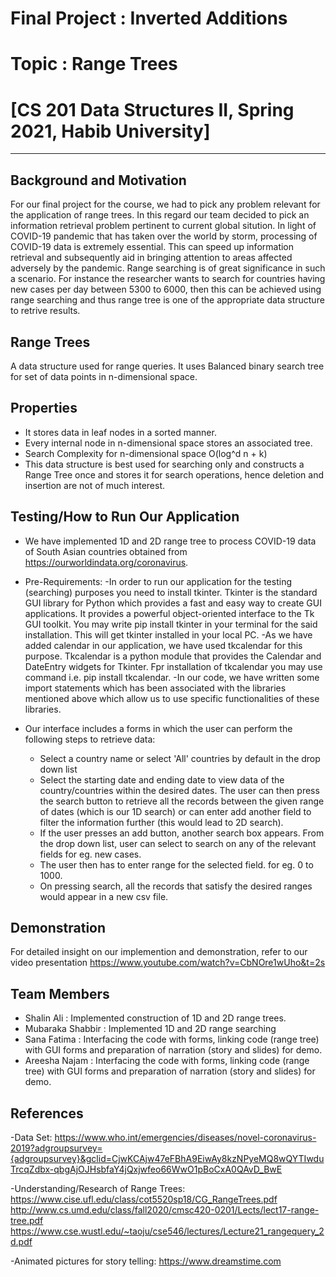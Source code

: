 # Final Project : Inverted Additions
# Topic : Range Trees
# [CS 201 Data Structures II, Spring 2021, Habib University]
-------

## Background and Motivation

For our final project for the course, we had to pick any problem relevant for the application of range trees. In this regard our team decided to pick an information retrieval problem pertinent to current global sitution. In light of COVID-19 pandemic that has taken over the world by storm, processing of COVID-19 data is extremely essential. This can speed up information retrieval and subsequently aid in bringing attention to areas affected adversely by the pandemic. Range searching is of great significance in such a scenario. For instance the researcher wants to search for countries having new cases per day between 5300 to 6000, then this can be achieved using range searching and thus range tree is one of the appropriate data structure to retrive results.

## Range Trees

A data structure used for range queries. It uses Balanced binary search tree for set of data points in n-dimensional space.

## Properties

- It stores data in leaf nodes in a sorted manner. 
- Every internal node in n-dimensional space stores an associated tree.
- Search Complexity for n-dimensional space O(log^d n + k)
- This data structure is best used for searching only and constructs a Range Tree once and stores it for search operations, hence deletion and insertion are not of much interest.

## Testing/How to Run Our Application

- We have implemented 1D and 2D range tree to process COVID-19 data of South Asian countries obtained from https://ourworldindata.org/coronavirus.

- Pre-Requirements:
   -In order to run our application for the testing (searching) purposes you need to install tkinter. Tkinter is the standard GUI library for Python which provides a fast and       easy way to create GUI applications. It provides a powerful object-oriented interface to the Tk GUI toolkit. You may write pip install tkinter in your terminal for the said     installation. This will get tkinter installed in your local PC. 
   -As we have added calendar in our application, we have used  tkcalendar for this purpose. Tkcalendar is a python module that provides the Calendar and DateEntry widgets for       Tkinter. Fpr installation of tkcalendar you may use command i.e.  pip install tkcalendar.
   -In our code, we have written some import statements which has been associated with the libraries mentioned above which allow us to use specific functionalities of these         libraries.
   
- Our interface includes a forms in which the user can perform the following steps to retrieve data:
  - Select a country name or select 'All' countries by default in the drop down list
  - Select the starting date and ending date to view data of the country/countries within the desired dates. The user can then press the search button to retrieve all the records between the given range of dates (which is our 1D search) or can enter add another field to filter the information further (this would lead to 2D search).
  - If the user presses an add button, another search box appears. From the drop down list, user can select to search on any of the relevant fields for eg. new cases.
  - The user then has to enter range for the selected field. for eg. 0 to 1000.
  - On pressing search, all the records that satisfy the desired ranges would appear in a new csv file.

## Demonstration

For detailed insight on our implemention and demonstration, refer to our video presentation https://www.youtube.com/watch?v=CbNOre1wUho&t=2s

## Team Members

- Shalin Ali : Implemented construction of 1D and 2D range trees.
- Mubaraka Shabbir : Implemented 1D and 2D range searching
- Sana Fatima : Interfacing the code with forms, linking code (range tree) with GUI forms and preparation of narration (story and slides) for demo.
- Areesha Najam : Interfacing the code with forms, linking code (range tree) with GUI forms and preparation of narration (story and slides) for demo.

## References

-Data Set:
https://www.who.int/emergencies/diseases/novel-coronavirus-2019?adgroupsurvey={adgroupsurvey}&gclid=CjwKCAjw47eFBhA9EiwAy8kzNPyeMQ8wQYTIwduTrcqZdbx-qbgAjOJHsbfaY4jQxjwfeo66WwO1pBoCxA0QAvD_BwE

-Understanding/Research of Range Trees:
https://www.cise.ufl.edu/class/cot5520sp18/CG_RangeTrees.pdf
http://www.cs.umd.edu/class/fall2020/cmsc420-0201/Lects/lect17-range-tree.pdf
https://www.cse.wustl.edu/~taoju/cse546/lectures/Lecture21_rangequery_2d.pdf

-Animated pictures for story telling:
https://www.dreamstime.com
